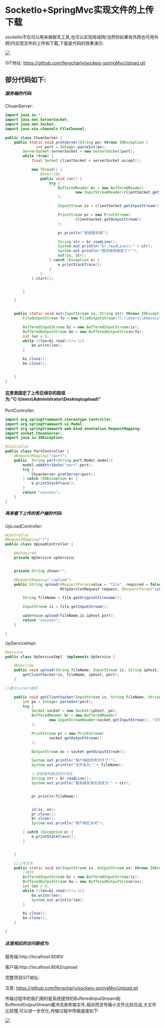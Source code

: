 # SocketIo+SpringMvc实现文件的上传下载

socketIo不仅可以用来做聊天工具,也可以实现局域网(当然你如果有外网也可用外网)内实现文件的上传和下载,下面是代码的效果演示:

![](https://images2018.cnblogs.com/blog/1373932/201808/1373932-20180807232151828-2141167808.gif)

GIT地址: https://github.com/fengcharly/sockeio-springMvcUpload.git

## 部分代码如下:

##### 服务端的代码:

ChuanServer:

```java
import java.io.*;
import java.net.ServerSocket;
import java.net.Socket;
import java.nio.channels.FileChannel;

public class ChuanServer {
    public static void protServer(String po) throws IOException {
              int port = Integer.parseInt(po);
        ServerSocket serverSocket = new ServerSocket(port);
        while (true) {
            final Socket clientSocket = serverSocket.accept();

            new Thread() {
                @Override
                public void run() {
                    try {
                        BufferedReader br = new BufferedReader(
                                new InputStreamReader(clientSocket.getInputStream(), "GBK")
                        );

                        InputStream is = clientSocket.getInputStream();

                        PrintStream pr = new PrintStream(
                                clientSocket.getOutputStream()
                        );

                        pr.println("我是服务端");

                        String str = br.readLine();
                        System.out.println("br.readLine():" + str);
                        System.out.println("服务端来接收了!!");
                        out(is, str);
                    } catch (Exception e) {
                        e.printStackTrace();
                    }
                }
            }.start();


        }

    }


    public static void out(InputStream is, String str) throws IOException {
        FileOutputStream fo = new FileOutputStream("C:\\Users\\Administrator\\Desktop\\upload\\" + str);

        BufferedInputStream bi = new BufferedInputStream(is);
        BufferedOutputStream bo = new BufferedOutputStream(fo);
        int len = 0;
        while ((len=bi.read())!=-1){
            bo.write(len);
        }

        bi.close();
        bo.close();


    }
}

```

#### 这里我固定了上传后保存的路径为:"C:\\Users\\Administrator\\Desktop\\upload\\" 

PortController:

```java
import org.springframework.stereotype.Controller;
import org.springframework.ui.Model;
import org.springframework.web.bind.annotation.RequestMapping;
import socket.ChuanServer;
import java.io.IOException;

@Controller
public class PortController {
    @RequestMapping("/port")
    public  String port(String port,Model model){
        model.addAttribute("port",port);
        try {
            ChuanServer.protServer(port);
        } catch (IOException e) {
            e.printStackTrace();
        }
        return "success";
    }
}
```

##### 再来看下上传的客户端的代码:

UpLoadController:

```java
@Controller
@RequestMapping("/")
public class UpLoadController {

    @Autowired
    private UpService upService;


    private String zhuan="";

    @RequestMapping("/upload")
    public String upload(@RequestParam(value = "file", required = false) MultipartFile file,
                         HttpServletRequest request, @RequestParam("iphost") String iphost,@RequestParam("port") String port,Model model) throws IOException {

        String fileName = file.getOriginalFilename();

        InputStream is = file.getInputStream();

        upService.upload(fileName,is,iphost,port);
        return "success";
    }

}
```

UpServiceImpl:

```java
@Service
public class UpServiceImpl  implements UpService {

    @Override
    public void upload(String fileName, InputStream is, String iphost, String port) {
        getClientSocket(is, fileName, iphost, port);
    }

//建立socket通信

    public void getClientSocket(InputStream is, String fileName, String iphost, String port) {
        int po = Integer.parseInt(port);
        try {
            Socket socket = new Socket(iphost, po);
            BufferedReader br = new BufferedReader(
                    new InputStreamReader(socket.getInputStream(), "UTF-8")
            );

            PrintStream pr = new PrintStream(
                    socket.getOutputStream()
            );

            OutputStream os = socket.getOutputStream();

            System.out.println("客户端给你传文件了!");
            System.out.println("文件名为:" + fileName);

            //读取服务器返回的消息
            String str = br.readLine();
            System.out.println("服务器发来的消息为:" + str);


            pr.println(fileName);


            in(is, os);
            pr.close();
            br.close();
            System.out.println("客户端已关闭");

        } catch (Exception e) {
            e.printStackTrace();
        }


    }

    //上传文本
    public static void in(InputStream is, OutputStream os) throws IOException {
        //BIO
        BufferedInputStream bi = new BufferedInputStream(is);
        BufferedOutputStream bo = new BufferedOutputStream(os);
        int len = 0;
        while ((len=bi.read())!=-1){
            bo.write(len);
            System.out.println(len);
        }

        bi.close();
        bo.close();
    }

}
```

##### 这里相应的访问路径为:

服务端:http://localhost:8080/

客户端:http://localhost:8082/upload

完整项目GIT地址:

注意: https://github.com/fengcharly/sockeio-springMvcUpload.git

传输过程中的我们用的是系统提供的BufferedInputStream和BufferedOutputStream缓冲流来传输文件,相对而言传输小文件比较合适,大文件比较慢,可以进一步优化,传输过程中传输速度如下:

![](https://images2018.cnblogs.com/blog/1373932/201808/1373932-20180807232249184-1002900820.gif)
